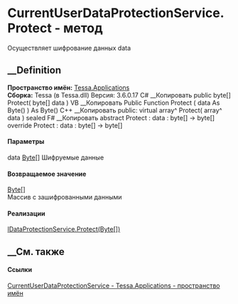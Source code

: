 # CurrentUserDataProtectionService.Protect - метод
Осуществляет шифрование данных data
##  __Definition
 **Пространство имён:** [Tessa.Applications](N_Tessa_Applications.htm)  
 **Сборка:** Tessa (в Tessa.dll) Версия: 3.6.0.17
C# __Копировать
     public byte[] Protect(
    	byte[] data
    )
VB __Копировать
     Public Function Protect ( 
    	data As Byte()
    ) As Byte()
C++ __Копировать
     public:
    virtual array<unsigned char>^ Protect(
    	array<unsigned char>^ data
    ) sealed
F# __Копировать
     abstract Protect : 
            data : byte[] -> byte[] 
    override Protect : 
            data : byte[] -> byte[] 
#### Параметры
data [Byte](https://learn.microsoft.com/dotnet/api/system.byte)[]
     Шифруемые данные 
#### Возвращаемое значение
[Byte](https://learn.microsoft.com/dotnet/api/system.byte)[]  
Массив с зашифрованными данными
#### Реализации
[IDataProtectionService.Protect(Byte[])](M_Tessa_Applications_IDataProtectionService_Protect.htm)  
##  __См. также
#### Ссылки
[CurrentUserDataProtectionService -
](T_Tessa_Applications_CurrentUserDataProtectionService.htm)
[Tessa.Applications - пространство имён](N_Tessa_Applications.htm)
